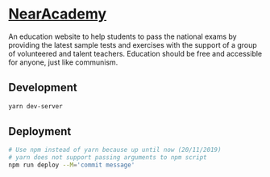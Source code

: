 # [NearAcademy]

An education website to help students to pass the national exams by providing the
latest sample tests and exercises with the support of a group of volunteered and
talent teachers. Education should be free and accessible for anyone, just like
communism.

## Development

```bash
yarn dev-server
```

## Deployment

```bash
# Use npm instead of yarn because up until now (20/11/2019)
# yarn does not support passing arguments to npm script
npm run deploy --M='commit message'
```

[NearAcademy]: https://nearhuscarl.github.io/near-academy/